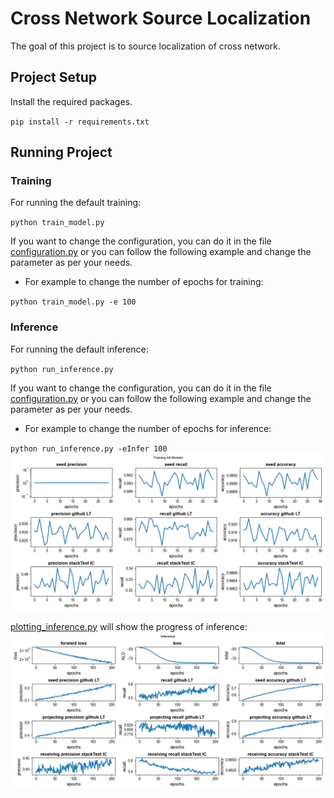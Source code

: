 # Cross Network Source Localization
The goal of this project is to source localization of cross network.

## Project Setup
Install the required packages.

`pip install -r requirements.txt`

## Running Project
### Training
For running the default training:

`python train_model.py`

If you want to change the configuration, you can do it in the file [configuration.py](./main/configuration.py) or you can follow the following example and change the parameter as per your needs.

* For example to change the number of epochs for training:

`python train_model.py -e 100`

### Inference
For running the default inference:

`python run_inference.py`

If you want to change the configuration, you can do it in the file [configuration.py](./main/configuration.py) or you can follow the following example and change the parameter as per your needs.

* For example to change the number of epochs for inference:

`python run_inference.py -eInfer 100`
![Training_All](./saved_models/train_log_github2stackTest__LT2IC102023-11-10%2016-04-45.png)

[plotting_inference.py](./plotting/plotting_inference.py) will show the progress of inference:
![Inference](./saved_models/Inference_log_github2stackTest__LT2IC102023-11-10%2018-39-14.png)
